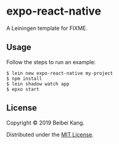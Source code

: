 # expo-react-native

A Leiningen template for FIXME.

## Usage
Follow the steps to run an example: 
```
$ lein new expo-react-native my-project
$ npm install
$ lein shadow watch app
$ epxo start
```
## License

Copyright © 2019 Beibei Kang.

Distributed under the [MIT License](https://opensource.org/licenses/MIT).
